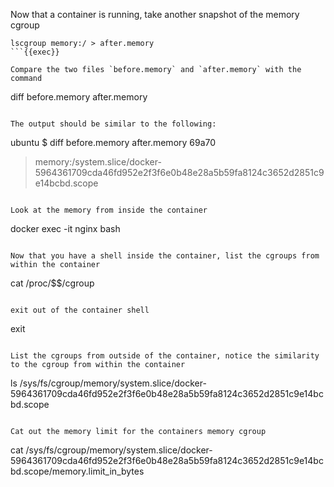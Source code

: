 Now that a container is running, take another snapshot of the memory cgroup
```
lscgroup memory:/ > after.memory
```{{exec}}

Compare the two files `before.memory` and `after.memory` with the command
```
diff before.memory after.memory
```{{exec}}

The output should be similar to the following:
```
ubuntu $ diff before.memory after.memory
69a70
> memory:/system.slice/docker-5964361709cda46fd952e2f3f6e0b48e28a5b59fa8124c3652d2851c9e14bcbd.scope
```

Look at the memory from inside the container
```
docker exec -it nginx bash
```{{exec}}

Now that you have a shell inside the container, list the cgroups from within the container
```
cat /proc/$$/cgroup
```{{copy}}

exit out of the container shell
```
exit
```{{copy}}

List the cgroups from outside of the container, notice the similarity to the cgroup from within the container
```
ls /sys/fs/cgroup/memory/system.slice/docker-5964361709cda46fd952e2f3f6e0b48e28a5b59fa8124c3652d2851c9e14bcbd.scope
```{{exec}}

Cat out the memory limit for the containers memory cgroup
```
cat /sys/fs/cgroup/memory/system.slice/docker-5964361709cda46fd952e2f3f6e0b48e28a5b59fa8124c3652d2851c9e14bcbd.scope/memory.limit_in_bytes
```{{exec}}





